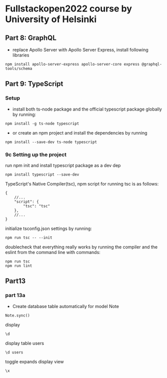 # Fullstackopen2022 course by University of Helsinki



## Part 8: GraphQL

- replace Apollo Server with Apollo Server Express, install following libraries

```shell
npm install apollo-server-express apollo-server-core express @graphql-tools/schema
```

## Part 9: TypeScript

### Setup

- install both ts-node package and the official typescript package globally by running:

```shell
npm install -g ts-node typescript
```

- or create an npm project and install the dependencies by running

```shell
npm install --save-dev ts-node typescript
```

### 9c Setting up the project

run npm init and install typescript package as a dev dep

```shell
npm install typescript --save-dev
```

TypeScript's Native Compiler(tsc), npm script for running tsc is as follows:

```shell
{
    //...
    "script": {
        "tsc": "tsc"
    },
    //...
}
```

initialize tsconfig.json settings by running:

```shell
npm run tsc -- --init
```

doublecheck that everything really works by running the compiler and the eslint from the command line with commands:

```shell
npm run tsc
npm run lint
```
## Part13

### part 13a
- Create database table automatically for model Note
```shell
Note.sync()
```
display
```shell
\d
```
display table users
```shell
\d users
```

toggle expands display view
```shell
\x
```